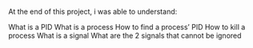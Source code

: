 At the end of this project, i was able to understand:

What is a PID
What is a process
How to find a process’ PID
How to kill a process
What is a signal
What are the 2 signals that cannot be ignored
